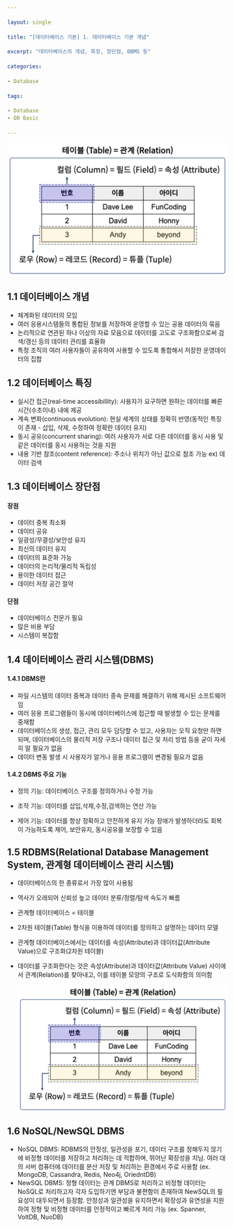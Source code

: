 ```yaml
---

layout: single

title: "[데이터베이스 기본] 1. 데이터베이스 기본 개념"

excerpt: "데이터베이스의 개념, 특징, 장단점, DBMS 등"

categories:

- Database

tags:

- Database
- DB Basic

---
```




![columns](../assets/images/posts_img/2022-10-04-dbbasic01/columns.png)



## 1.1 데이터베이스 개념
- 체계화된 데이터의 모임
- 여러 응용시스템들의 통합된 정보를 저장하여 운영할 수 있는 공용 데이터의 묶음
- 논리적으로 연관된 하나 이상의 자료 모음으로 데이터를 고도로 구조화함으로써 검색/갱신 등의 데이터 관리를 효율화
- 특정 조직의 여러 사용자들이 공유하여 사용할 수 있도록 통합해서 저장한 운영데이터의 집합



## 1.2 데이터베이스 특징
- 실시간 접근(real-time accessibillity): 사용자가 요구하면 원하는 데이터를 빠른 시간(수초이내) 내에 제공
- 계속 변화(continuous evolution): 현실 세계의 상태를 정확히 반영(동적인 특징이 존재 - 삽입, 삭제, 수정하여 정확한 데이터 유지)
- 동시 공유(concurrent sharing): 여러 사용자가 서로 다른 데이터를 동시 사용 및 같은 데이터를 동시 사용하는 것을 지원
- 내용 기반 참조(content reference): 주소나 위치가 아닌 값으로 참조 가능 ex) 데이터 검색



## 1.3 데이터베이스 장단점
#### 장점
- 데이터 중복 최소화
- 데이터 공유
- 일광성/무결성/보안성 유지
- 최신의 데이터 유지
- 데이터의 표준화 가능
- 데이터의 논리적/물리적 독립성
- 용이한 데이터 접근
- 데이터 저장 공간 절약

#### 단점
- 데이터베이스 전문가 필요
- 많은 비용 부담
- 시스템이 복잡함


## 1.4 데이터베이스 관리 시스템(DBMS)
#### 1.4.1 DBMS란
- 파일 시스템의 데이터 중복과 데이터 종속 문제를 해결하기 위해 제시된 소프트웨어임
- 여러 응용 프로그램들이 동시에 데이터베이스에 접근할 때 발생할 수 있는 문제를 중재함
- 데이터베이스의 생성, 접근, 관리 모두 담당할 수 있고, 사용자는 오직 요청만 하면 되며, 데이터베이스의 물리적 저장 구조나 데이터 접근 및 처리 방법 등을 굳이 자세히 알 필요가 없음
- 데이터 변동 발생 시 사용자가 알거나 응용 프로그램이 변경될 필요가 없음
#### 1.4.2 DBMS 주요 기능
- 정의 기능: 데이터베이스 구조를 정의하거나 수정 가능

- 조작 기능: 데이터를 삽입,삭제,수정,검색하는 연산 가능

- 제어 기능: 데이터를 항상 정확하고 안전하게 유지 가능
  장애가 발생하더라도 회복이 가능하도록 제어, 보안유지, 동시공유를 보장할 수 있음

  

## 1.5 RDBMS(Relational Database Management System, 관계형 데이터베이스 관리 시스템)
- 데이터베이스의 한 종류로서 가장 많이 사용됨

- 역사가 오래되어 신뢰성 높고 데이터 분류/정렬/탐색 속도가 빠름

- 관계형 데이터베이스 = 테이블

- 2차원 테이블(Table) 형식을 이용하여 데이터를 정의하고 설명하는 데이터 모델

- 관계형 데이터베이스에서는 데이터를 속성(Attribute)과 데이터값(Attribute Value)으로 구조화(2차원 테이블)

- 데이터를 구조화한다는 것은 속성(Attribute)과 데이터값(Attribute Value) 사이에서 관계(Relation)를 찾아내고, 이를 테이블 모양의 구조로 도식화함의 의미함

  

  ![columns](assets/images/posts_img/2022-10-04-dbbasic01/columns.png)



## 1.6 NoSQL/NewSQL DBMS
- NoSQL DBMS: RDBMS의 안정성, 일관성을 포기, 데이터 구조를 정해두지 않기에 비정형 데이터를 저장하고 처리하는 데 적합하며, 뛰어난 확장성을 지님. 여러 대의 서버 컴퓨터에 데이터를 분산 저장 및 처리하는 환경에서 주로 사용함 (ex. MongoDB, Cassandra, Redis, Neo4j, OriedntDB)
- NewSQL DBMS: 정형 데이터는 관계 DBMS로 처리하고 비정형 데이터는 NoSQL로 처리하고자 각자 도입하기엔 부담과 불편함이 존재하여 NewSQL의 필요성이 대두되면서 등장함. 안정성과 일관성을 유지하면서 확장성과 유연성을 지원하여 정형 및 비정형 데이터를 안정적이고 빠르게 처리 가능 (ex. Spanner, VoltDB, NuoDB)
